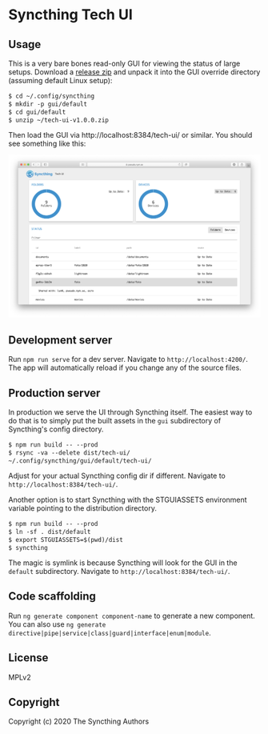 # Syncthing Tech UI

## Usage

This is a very bare bones read-only GUI for viewing the status of large
setups. Download a [release
zip](https://github.com/kastelo/syncthing-tech-ui/releases) and unpack it
into the GUI override directory (assuming default Linux setup):

```
$ cd ~/.config/syncthing
$ mkdir -p gui/default
$ cd gui/default
$ unzip ~/tech-ui-v1.0.0.zip
```

Then load the GUI via http://localhost:8384/tech-ui/ or similar. You should see something like this:

![Screenshot](screenshot.png)

## Development server

Run `npm run serve` for a dev server. Navigate to `http://localhost:4200/`. The
app will automatically reload if you change any of the source files.

## Production server

In production we serve the UI through Syncthing itself. The easiest way to
do that is to simply put the built assets in the `gui` subdirectory of
Syncthing's config directory.

```
$ npm run build -- --prod
$ rsync -va --delete dist/tech-ui/ ~/.config/syncthing/gui/default/tech-ui/
```

Adjust for your actual Syncthing config dir if different. Navigate to
`http://localhost:8384/tech-ui/`.

Another option is to start Syncthing with the STGUIASSETS environment
variable pointing to the distribution directory.

```
$ npm run build -- --prod
$ ln -sf . dist/default
$ export STGUIASSETS=$(pwd)/dist
$ syncthing
```

The magic is symlink is because Syncthing will look for the GUI in the
`default` subdirectory. Navigate to `http://localhost:8384/tech-ui/`.

## Code scaffolding

Run `ng generate component component-name` to generate a new component. You
can also use `ng generate
directive|pipe|service|class|guard|interface|enum|module`.

## License

MPLv2

## Copyright

Copyright (c) 2020 The Syncthing Authors
